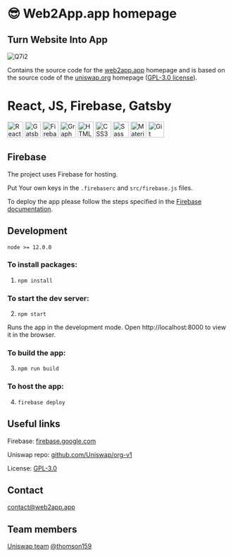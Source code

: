 😎 Web2App.app homepage
==========================

Turn Website Into App
----------------------

![Q7i2](https://github.com/Web2App-app/.github/assets/82395633/8e39bb4a-9ab7-4704-9c19-c1d4ec8eddf1)

Contains the source code for the [web2app.app](https://web2app.app) homepage and is based on the source code of the [uniswap.org](https://uniswap.org) homepage ([GPL-3.0 license](https://github.com/Uniswap/org-v1/blob/main/LICENSE)).

React, JS, Firebase, Gatsby
===========
<a href="https://reactjs.org/" target="_blank" rel="noreferrer"><img src="https://raw.githubusercontent.com/danielcranney/readme-generator/main/public/icons/skills/react-colored.svg" width="36" height="36" alt="React" /></a>
<a href="https://www.gatsbyjs.com/" target="_blank" rel="noreferrer"><img src="https://raw.githubusercontent.com/danielcranney/readme-generator/main/public/icons/skills/gatsby-colored.svg" width="36" height="36" alt="Gatsby" /></a>
<a href="https://firebase.google.com/" target="_blank" rel="noreferrer"><img src="https://raw.githubusercontent.com/danielcranney/readme-generator/main/public/icons/skills/firebase-colored.svg" width="36" height="36" alt="Firebase" /></a>
<a href="https://graphql.org/" target="_blank" rel="noreferrer"><img src="https://raw.githubusercontent.com/danielcranney/readme-generator/main/public/icons/skills/graphql-colored.svg" width="36" height="36" alt="GraphQL" /></a>
<a href="https://developer.mozilla.org/en-US/docs/Glossary/HTML5" target="_blank" rel="noreferrer"><img src="https://raw.githubusercontent.com/danielcranney/readme-generator/main/public/icons/skills/html5-colored.svg" width="36" height="36" alt="HTML5" /></a>
<a href="https://www.w3.org/TR/CSS/#css" target="_blank" rel="noreferrer"><img src="https://raw.githubusercontent.com/danielcranney/readme-generator/main/public/icons/skills/css3-colored.svg" width="36" height="36" alt="CSS3" /></a>
<a href="https://sass-lang.com/" target="_blank" rel="noreferrer"><img src="https://raw.githubusercontent.com/danielcranney/readme-generator/main/public/icons/skills/sass-colored.svg" width="36" height="36" alt="Sass" /></a>
<a href="https://mui.com/" target="_blank" rel="noreferrer"><img src="https://raw.githubusercontent.com/danielcranney/readme-generator/main/public/icons/skills/materialui-colored.svg" width="36" height="36" alt="Material UI" /></a>
<a href="https://git-scm.com/" target="_blank" rel="noreferrer"><img src="https://raw.githubusercontent.com/danielcranney/readme-generator/main/public/icons/skills/git-colored.svg" width="36" height="36" alt="Git" /></a>

## Firebase

The project uses Firebase for hosting.

Put Your own keys in the `.firebaserc` and `src/firebase.js` files.

To deploy the app please follow the steps specified in the [Firebase documentation](https://firebase.google.com/docs).

## Development

`node >= 12.0.0`

### To install packages:

1. `npm install`

### To start the dev server:

2. `npm start`

Runs the app in the development mode. Open http://localhost:8000 to view it in the browser.

### To build the app:

3. `npm run build`

### To host the app:

4. `firebase deploy`

## Useful links

Firebase: 
[firebase.google.com](https://firebase.google.com)

Uniswap repo: 
[github.com/Uniswap/org-v1](https://github.com/Uniswap/org-v1)

License: 
[GPL-3.0](https://github.com/Web2App-app/app-v1/blob/main/LICENSE)

## Contact
contact@web2app.app

## Team members
[Uniswap team](https://github.com/Uniswap/org-v1)
[@thomson159](https://github.com/thomson159)
